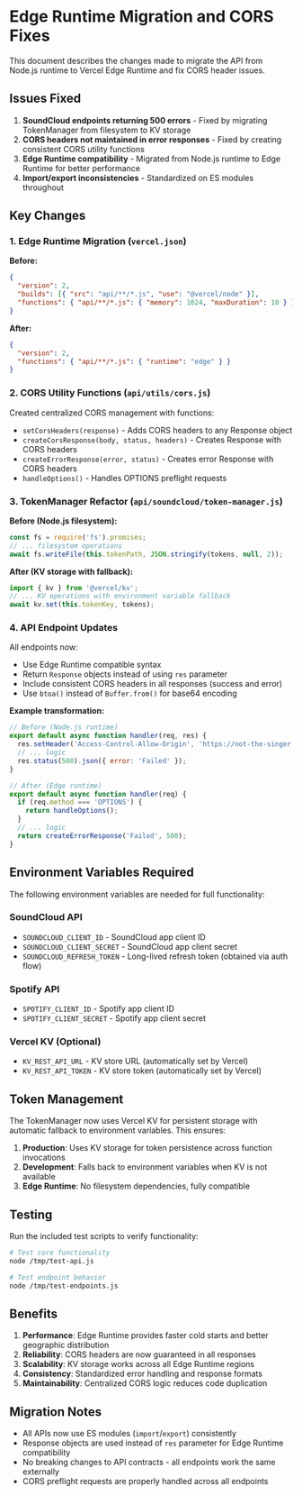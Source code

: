 # Edge Runtime Migration and CORS Fixes

This document describes the changes made to migrate the API from Node.js runtime to Vercel Edge Runtime and fix CORS header issues.

## Issues Fixed

1. **SoundCloud endpoints returning 500 errors** - Fixed by migrating TokenManager from filesystem to KV storage
2. **CORS headers not maintained in error responses** - Fixed by creating consistent CORS utility functions
3. **Edge Runtime compatibility** - Migrated from Node.js runtime to Edge Runtime for better performance
4. **Import/export inconsistencies** - Standardized on ES modules throughout

## Key Changes

### 1. Edge Runtime Migration (`vercel.json`)

**Before:**
```json
{
  "version": 2,
  "builds": [{ "src": "api/**/*.js", "use": "@vercel/node" }],
  "functions": { "api/**/*.js": { "memory": 1024, "maxDuration": 10 } }
}
```

**After:**
```json
{
  "version": 2,
  "functions": { "api/**/*.js": { "runtime": "edge" } }
}
```

### 2. CORS Utility Functions (`api/utils/cors.js`)

Created centralized CORS management with functions:
- `setCorsHeaders(response)` - Adds CORS headers to any Response object
- `createCorsResponse(body, status, headers)` - Creates Response with CORS headers
- `createErrorResponse(error, status)` - Creates error Response with CORS headers
- `handleOptions()` - Handles OPTIONS preflight requests

### 3. TokenManager Refactor (`api/soundcloud/token-manager.js`)

**Before (Node.js filesystem):**
```javascript
const fs = require('fs').promises;
// ... filesystem operations
await fs.writeFile(this.tokenPath, JSON.stringify(tokens, null, 2));
```

**After (KV storage with fallback):**
```javascript
import { kv } from '@vercel/kv';
// ... KV operations with environment variable fallback
await kv.set(this.tokenKey, tokens);
```

### 4. API Endpoint Updates

All endpoints now:
- Use Edge Runtime compatible syntax
- Return `Response` objects instead of using `res` parameter
- Include consistent CORS headers in all responses (success and error)
- Use `btoa()` instead of `Buffer.from()` for base64 encoding

**Example transformation:**
```javascript
// Before (Node.js runtime)
export default async function handler(req, res) {
  res.setHeader('Access-Control-Allow-Origin', 'https://not-the-singer.com');
  // ... logic
  res.status(500).json({ error: 'Failed' });
}

// After (Edge runtime)
export default async function handler(req) {
  if (req.method === 'OPTIONS') {
    return handleOptions();
  }
  // ... logic
  return createErrorResponse('Failed', 500);
}
```

## Environment Variables Required

The following environment variables are needed for full functionality:

### SoundCloud API
- `SOUNDCLOUD_CLIENT_ID` - SoundCloud app client ID
- `SOUNDCLOUD_CLIENT_SECRET` - SoundCloud app client secret  
- `SOUNDCLOUD_REFRESH_TOKEN` - Long-lived refresh token (obtained via auth flow)

### Spotify API
- `SPOTIFY_CLIENT_ID` - Spotify app client ID
- `SPOTIFY_CLIENT_SECRET` - Spotify app client secret

### Vercel KV (Optional)
- `KV_REST_API_URL` - KV store URL (automatically set by Vercel)
- `KV_REST_API_TOKEN` - KV store token (automatically set by Vercel)

## Token Management

The TokenManager now uses Vercel KV for persistent storage with automatic fallback to environment variables. This ensures:

1. **Production**: Uses KV storage for token persistence across function invocations
2. **Development**: Falls back to environment variables when KV is not available
3. **Edge Runtime**: No filesystem dependencies, fully compatible

## Testing

Run the included test scripts to verify functionality:

```bash
# Test core functionality
node /tmp/test-api.js

# Test endpoint behavior
node /tmp/test-endpoints.js
```

## Benefits

1. **Performance**: Edge Runtime provides faster cold starts and better geographic distribution
2. **Reliability**: CORS headers are now guaranteed in all responses
3. **Scalability**: KV storage works across all Edge Runtime regions
4. **Consistency**: Standardized error handling and response formats
5. **Maintainability**: Centralized CORS logic reduces code duplication

## Migration Notes

- All APIs now use ES modules (`import`/`export`) consistently
- Response objects are used instead of `res` parameter for Edge Runtime compatibility
- No breaking changes to API contracts - all endpoints work the same externally
- CORS preflight requests are properly handled across all endpoints
